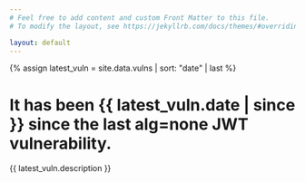 ```yaml
---
# Feel free to add content and custom Front Matter to this file.
# To modify the layout, see https://jekyllrb.com/docs/themes/#overriding-theme-defaults

layout: default
---
```


{% assign latest_vuln = site.data.vulns | sort: "date" | last %}

<h1>It has been <span class="since">{{ latest_vuln.date | since }}</span> since the last alg=none JWT vulnerability.</h1>

<p>{{ latest_vuln.description }}</p>
